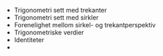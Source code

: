 - Trigonometri sett med trekanter
- Trigonometri sett med sirkler
- Forenelighet mellom sirkel- og trekantperspektiv
- Trigonometriske verdier
- Identiteter
- 
